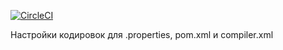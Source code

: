 [![CircleCI](https://circleci.com/gh/shuripa/getlocal/tree/master.svg?style=svg)](https://circleci.com/gh/shuripa/getlocal/tree/master)

Настройки кодировок для .properties, pom.xml и compiler.xml
